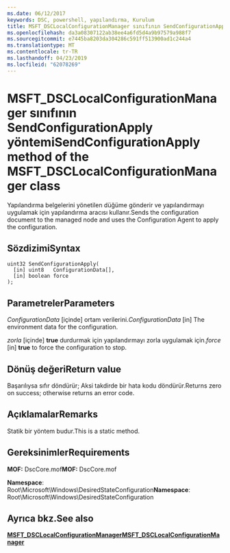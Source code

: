 ```yaml
---
ms.date: 06/12/2017
keywords: DSC, powershell, yapılandırma, Kurulum
title: MSFT_DSCLocalConfigurationManager sınıfının SendConfigurationApply yöntemi
ms.openlocfilehash: da3a08307122ab38ee4a6fd5d4a9b97579a988f7
ms.sourcegitcommit: e7445ba8203da304286c591ff513900ad1c244a4
ms.translationtype: MT
ms.contentlocale: tr-TR
ms.lasthandoff: 04/23/2019
ms.locfileid: "62078269"
---
```

# <a name="sendconfigurationapply-method-of-the-msftdsclocalconfigurationmanager-class"></a><span data-ttu-id="5999d-103">MSFT_DSCLocalConfigurationManager sınıfının SendConfigurationApply yöntemi</span><span class="sxs-lookup"><span data-stu-id="5999d-103">SendConfigurationApply method of the MSFT_DSCLocalConfigurationManager class</span></span>

<span data-ttu-id="5999d-104">Yapılandırma belgelerini yönetilen düğüme gönderir ve yapılandırmayı uygulamak için yapılandırma aracısı kullanır.</span><span class="sxs-lookup"><span data-stu-id="5999d-104">Sends the configuration document to the managed node and uses the Configuration Agent to apply the configuration.</span></span>

## <a name="syntax"></a><span data-ttu-id="5999d-105">Sözdizimi</span><span class="sxs-lookup"><span data-stu-id="5999d-105">Syntax</span></span>

```mof
uint32 SendConfigurationApply(
  [in] uint8   ConfigurationData[],
  [in] boolean force
);
```

## <a name="parameters"></a><span data-ttu-id="5999d-106">Parametreler</span><span class="sxs-lookup"><span data-stu-id="5999d-106">Parameters</span></span>

<span data-ttu-id="5999d-107">*ConfigurationData* \[içinde\] ortam verilerini.</span><span class="sxs-lookup"><span data-stu-id="5999d-107">*ConfigurationData* \[in\] The environment data for the configuration.</span></span>

<span data-ttu-id="5999d-108">*zorla* \[içinde\] **true** durdurmak için yapılandırmayı zorla uygulamak için.</span><span class="sxs-lookup"><span data-stu-id="5999d-108">*force* \[in\] **true** to force the configuration to stop.</span></span>

## <a name="return-value"></a><span data-ttu-id="5999d-109">Dönüş değeri</span><span class="sxs-lookup"><span data-stu-id="5999d-109">Return value</span></span>

<span data-ttu-id="5999d-110">Başarılıysa sıfır döndürür; Aksi takdirde bir hata kodu döndürür.</span><span class="sxs-lookup"><span data-stu-id="5999d-110">Returns zero on success; otherwise returns an error code.</span></span>

## <a name="remarks"></a><span data-ttu-id="5999d-111">Açıklamalar</span><span class="sxs-lookup"><span data-stu-id="5999d-111">Remarks</span></span>

<span data-ttu-id="5999d-112">Statik bir yöntem budur.</span><span class="sxs-lookup"><span data-stu-id="5999d-112">This is a static method.</span></span>

## <a name="requirements"></a><span data-ttu-id="5999d-113">Gereksinimler</span><span class="sxs-lookup"><span data-stu-id="5999d-113">Requirements</span></span>

<span data-ttu-id="5999d-114">**MOF:** DscCore.mof</span><span class="sxs-lookup"><span data-stu-id="5999d-114">**MOF:** DscCore.mof</span></span>

<span data-ttu-id="5999d-115">**Namespace**: Root\Microsoft\Windows\DesiredStateConfiguration</span><span class="sxs-lookup"><span data-stu-id="5999d-115">**Namespace**: Root\Microsoft\Windows\DesiredStateConfiguration</span></span>

## <a name="see-also"></a><span data-ttu-id="5999d-116">Ayrıca bkz.</span><span class="sxs-lookup"><span data-stu-id="5999d-116">See also</span></span>

[<span data-ttu-id="5999d-117">**MSFT_DSCLocalConfigurationManager**</span><span class="sxs-lookup"><span data-stu-id="5999d-117">**MSFT_DSCLocalConfigurationManager**</span></span>](msft-dsclocalconfigurationmanager.md)